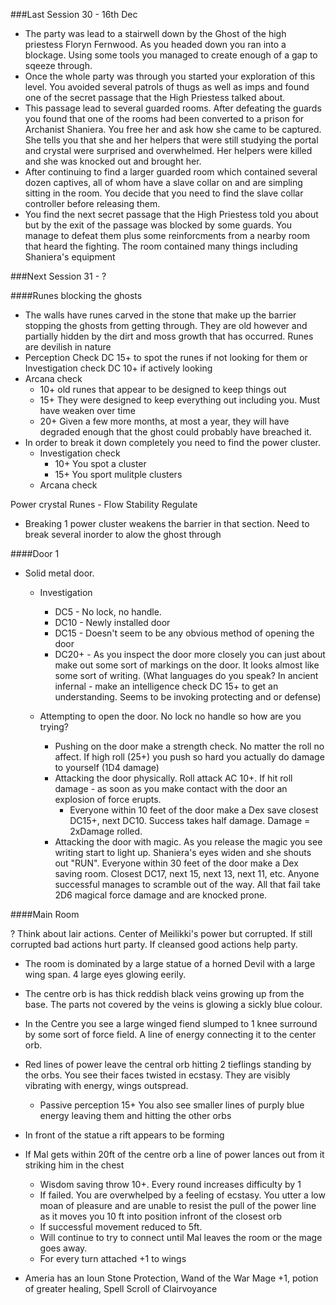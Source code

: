 ###Last Session 30 - 16th Dec

* The party was lead to a stairwell down by the Ghost of the high priestess Floryn Fernwood. As you headed down you ran into a blockage. Using some tools you managed to create enough of a gap to sqeeze through.
* Once the whole party was through you started your exploration of this level. You avoided several patrols of thugs as well as imps and found one of the secret passage that the High Priestess talked about.
* This passage lead to several guarded rooms. After defeating the guards you found that one of the rooms had been converted to a prison for Archanist Shaniera. You free her and ask how she came to be captured. She tells you that she and her helpers that were still studying the portal and crystal were surprised and overwhelmed. Her helpers were killed and she was knocked out and brought her. 
* After continuing to find a larger guarded room which contained several dozen captives, all of whom have a slave collar on and are simpling sitting in the room. You decide that you need to find the slave collar controller before releasing them.
* You find the next secret passage that the High Priestess told you about but by the exit of the passage was blocked by some guards. You manage to defeat them plus some reinforcments from a nearby room that heard the fighting. The room contained many things including Shaniera's equipment


###Next Session 31 - ?

####Runes blocking the ghosts
* The walls have runes carved in the stone that make up the barrier stopping the ghosts from getting through. They are old however and partially hidden by the dirt and moss growth that has occurred. Runes are devilish in nature
* Perception Check DC 15+ to spot the runes if not looking for them or Investigation check DC 10+ if actively looking
* Arcana check 
  * 10+ old runes that appear to be designed to keep things out
  * 15+ They were designed to keep everything out including you. Must have weaken over time
  * 20+ Given a few more months, at most a year, they will have degraded enough that the ghost could probably have breached it.
* In order to break it down completely you need to find the power cluster. 
  * Investigation check
    * 10+ You spot a cluster 
    * 15+ You sport mulitple clusters
  * Arcana check  
    
Power crystal
Runes - Flow
        Stability
        Regulate
* Breaking 1 power cluster weakens the barrier in that section. Need to break several inorder to alow the ghost through

####Door 1
* Solid metal door.
  * Investigation
    * DC5 - No lock, no handle.
    * DC10 - Newly installed door 
    * DC15 - Doesn't seem to be any obvious method of opening the door
    * DC20+ - As you inspect the door more closely you can just about make out some sort of markings on the door. It looks almost like some sort of writing. (What languages do you speak? In ancient infernal - make an intelligence check DC 15+ to get an understanding. Seems to be invoking protecting and or defense)
    
  * Attempting to open the door. No lock no handle so how are you trying?
    * Pushing on the door make a strength check. No matter the roll no affect. If high roll (25+) you push so hard you actually do damage to yourself (1D4 damage)
    * Attacking the door physically. Roll attack AC 10+. If hit roll damage - as soon as you make contact with the door an explosion of force erupts. 
      * Everyone within 10 feet of the door make a Dex save closest DC15+, next DC10. Success takes half damage. Damage = 2xDamage rolled.
    * Attacking the door with magic. As you release the magic you see writing start to light up. Shaniera's eyes widen and she shouts out "RUN". Everyone within 30 feet of the door make a Dex saving room. Closest DC17, next 15, next 13, next 11, etc. Anyone successful manages to scramble out of the way. All that fail take 2D6 magical force damage and are knocked prone.  
      

####Main Room

? Think about lair actions. Center of Meilikki's power but corrupted. If still corrupted bad actions hurt party. If cleansed good actions help party.
* The room is dominated by a large statue of a horned Devil with a large wing span. 4 large eyes glowing eerily.
* The centre orb is has thick reddish black veins growing up from the base. The parts not covered by the veins is glowing a sickly blue colour.
* In the Centre you see a large winged fiend slumped to 1 knee surround by some sort of force field. A line of energy connecting it to the center orb.
* Red lines of power leave the central orb hitting 2 tieflings standing by the orbs. You see their faces twisted in ecstasy. They are visibly vibrating with energy, wings outspread. 
  * Passive perception 15+ You also see smaller lines of purply blue energy leaving them and hitting the other orbs
* In front of the statue a rift appears to be forming

* If Mal gets within 20ft of the centre orb a line of power lances out from it striking him in the chest
  *  Wisdom saving throw 10+. Every round increases difficulty by 1
    * If failed. You are overwhelped by a feeling of ecstasy. You utter a low moan of pleasure and are unable to resist the pull of the power line as it moves you 10 ft into position infront of the closest orb
    * If successful movement reduced to 5ft.
  * Will continue to try to connect until Mal leaves the room or the mage goes away.  
  * For every turn attached +1 to wings
* Ameria has an Ioun Stone Protection, Wand of the War Mage +1, potion of greater healing, Spell Scroll of Clairvoyance  
  







